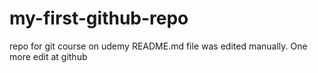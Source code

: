 # my-first-github-repo
repo for git course on udemy
README.md file was edited manually. One more edit at github
 
